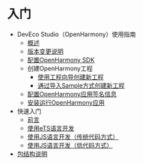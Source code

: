 # 入门

- DevEco Studio（OpenHarmony）使用指南
    - [概述](deveco-studio-overview.md)
    - [版本变更说明](deveco-studio-release-notes.md)
    - [配置OpenHarmony SDK](configuring-openharmony-sdk.md)
    - 创建OpenHarmony工程
        - [使用工程向导创建新工程](use-wizard-to-create-project.md)
        - [通过导入Sample方式创建新工程](import-sample-to-create-project.md)
    - [配置OpenHarmony应用签名信息](configuring-openharmony-app-signature.md)
    - [安装运行OpenHarmony应用](installing-openharmony-app.md)
- 快速入门
    - [前言](start-overview.md)
    - [使用eTS语言开发](start-with-ets.md)
    - [使用JS语言开发（传统代码方式）](start-with-js.md)
    - [使用JS语言开发（低代码方式）](start-with-js-low-code.md)
- [包结构说明](package-structure.md)

